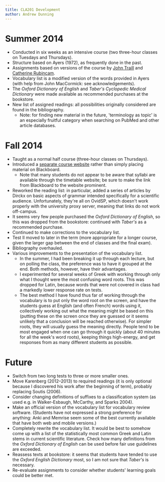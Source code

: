 ```yaml
---
title: CLA201 Development
author: Andrew Dunning
---
```


# Summer 2014

- Conducted in six weeks as an intensive course (two three-hour classes on Tuesdays and Thursdays).
- Structure based on Ayers (1972), as frequently done in the past.
- Assignments based on versions of the course by [John Traill](http://projects.chass.utoronto.ca/attica/cla201.htm) and [Catherine Rubincam](http://erin.utoronto.ca/~w3cla201/).
- Vocabulary list is a modified version of the words provided in Ayers (with help from John MacCormick: see acknowledgements).
- The *Oxford Dictionary of English* and *Taber's Cyclopedic Medical Dictionary* were made available as recommended purchases at the bookstore.
- New list of assigned readings: all possibilities originally considered are found in the bibliography.
    - Note: for finding new material in the future, 'terminology as topic' is an especially fruitful category when searching on PubMed and other article databases.

# Fall 2014

- Taught as a normal half course (three-hour classes on Thursdays).
- Introduced a [separate course website](http://andrewdunning.ca/latin-greek-scientific-terminology/) rather than simply placing material on Blackboard.
    - Note that many students do not appear to be aware that syllabi are available through the timetable website; be sure to make the link from Blackboard to the website prominent.
- Reworked the reading list: in particular, added a series of articles by Dirckx on basic aspects of grammar intended specifically for a scientific audience. Unfortunately, they're all on OvidSP, which doesn't work properly with the university proxy server, meaning that links do not work off-campus.
- It seems very few people purchased the *Oxford Dictionary of English*, so this was dropped from the bookstore: continued with *Taber's* as a recommended purchase.
- Continued to make corrections to the vocabulary list.
- Test II moved to later in the term (more appropriate for a longer course, given the larger gap between the end of classes and the final exam).
- Bibliography overhauled.
- Various improvements to the presentation of the vocabulary list.
    - In the summer, I had been breaking it up through each lecture, but on polling the class, the preference was to have it grouped at the end. Both methods, however, have their advantages.
    - I experimented for several weeks of Greek with working through only what I thought were the most confusing word roots. This was dropped for Latin, because words that were not covered in class had a markedly lower response rate on tests.
    - The best method I have found thus far of working through the vocabulary is to put only the word root on the screen, and have the students guess at English (and often French) words using it, collectively working out what the meaning might be based on this (putting these on the screen once they are guessed or it seems unlikely that a conclusion will be reached otherwise). For simpler roots, they will usually guess the meaning directly. People tend to be most engaged when one can go through it quickly (about 40 minutes for all the week's word roots), keeping things high-energy, and get responses from as many different students as possible.

# Future

- Switch from two long tests to three or more smaller ones.
- Move Karenberg (2012–2013) to required readings (it is only optional because I discovered his work after the beginning of term), probably replacing Soutis (2006).
- Consider changing definitions of suffixes to a classification system (as used e.g. in Walker-Esbaugh, McCarthy, and Sparks 2004).
- Make an official version of the vocabulary list for vocabulary review software. (Students have not expressed a strong preference for anything: Anki and Memrise seem some of the best currently available that have both web and mobile versions.)
- Completely rewrite the vocabulary list. It would be best to somehow come up with a list of the statistically most common Greek and Latin stems in current scientific literature. Check how many definitions from the *Oxford Dictionary of English* can be used before fair use guidelines are exceeded.
- Reassess texts at bookstore: it seems that students have tended to use the *Oxford English Dictionary* most, so I am not sure that *Taber's* is necessary.
- Re-evaluate assignments to consider whether students' learning goals could be better met.
